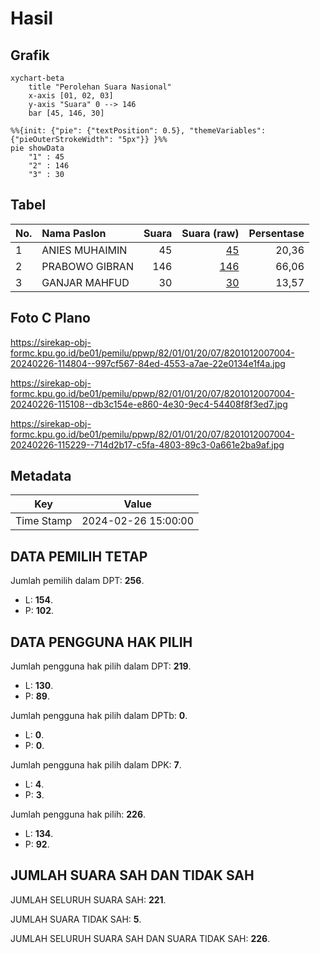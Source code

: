 # Hasil

## Grafik

```mermaid
xychart-beta
    title "Perolehan Suara Nasional"
    x-axis [01, 02, 03]
    y-axis "Suara" 0 --> 146
    bar [45, 146, 30]
```

```mermaid
%%{init: {"pie": {"textPosition": 0.5}, "themeVariables": {"pieOuterStrokeWidth": "5px"}} }%%
pie showData
    "1" : 45
    "2" : 146
    "3" : 30
```

## Tabel

| No. | Nama Paslon    | Suara | Suara (raw) | Persentase |
|:--- |:-------------- | -----:| -----------:| ----------:|
| 1   | ANIES MUHAIMIN | 45    | [45][p-1]   | 20,36      |
| 2   | PRABOWO GIBRAN | 146   | [146][p-2]  | 66,06      |
| 3   | GANJAR MAHFUD  | 30    | [30][p-3]   | 13,57      |


[p-1]: https://github.com/gigit-pemilu/pemilu-2024/blob/main/pilpres/hitung-suara/sub/82-maluku-utara/sub/01-halmahera-barat/sub/01-jailolo/sub/2007-bobanehena/sub/004-tps/sub/paslon-1.txt
[p-2]: https://github.com/gigit-pemilu/pemilu-2024/blob/main/pilpres/hitung-suara/sub/82-maluku-utara/sub/01-halmahera-barat/sub/01-jailolo/sub/2007-bobanehena/sub/004-tps/sub/paslon-2.txt
[p-3]: https://github.com/gigit-pemilu/pemilu-2024/blob/main/pilpres/hitung-suara/sub/82-maluku-utara/sub/01-halmahera-barat/sub/01-jailolo/sub/2007-bobanehena/sub/004-tps/sub/paslon-3.txt

## Foto C Plano

https://sirekap-obj-formc.kpu.go.id/be01/pemilu/ppwp/82/01/01/20/07/8201012007004-20240226-114804--997cf567-84ed-4553-a7ae-22e0134e1f4a.jpg

https://sirekap-obj-formc.kpu.go.id/be01/pemilu/ppwp/82/01/01/20/07/8201012007004-20240226-115108--db3c154e-e860-4e30-9ec4-54408f8f3ed7.jpg

https://sirekap-obj-formc.kpu.go.id/be01/pemilu/ppwp/82/01/01/20/07/8201012007004-20240226-115229--714d2b17-c5fa-4803-89c3-0a661e2ba9af.jpg


## Metadata

| Key        | Value               |
| ---------- | ------------------- |
| Time Stamp | 2024-02-26 15:00:00 |


## DATA PEMILIH TETAP

Jumlah pemilih dalam DPT: **256**.
 * L: **154**.
 * P: **102**.

## DATA PENGGUNA HAK PILIH

Jumlah pengguna hak pilih dalam DPT: **219**.
 * L: **130**.
 * P: **89**.

Jumlah pengguna hak pilih dalam DPTb: **0**.
 * L: **0**.
 * P: **0**.

Jumlah pengguna hak pilih dalam DPK: **7**.
 * L: **4**.
 * P: **3**.

Jumlah pengguna hak pilih: **226**.
 * L: **134**.
 * P: **92**.

## JUMLAH SUARA SAH DAN TIDAK SAH

JUMLAH SELURUH SUARA SAH: **221**.

JUMLAH SUARA TIDAK SAH: **5**.

JUMLAH SELURUH SUARA SAH DAN SUARA TIDAK SAH: **226**.


